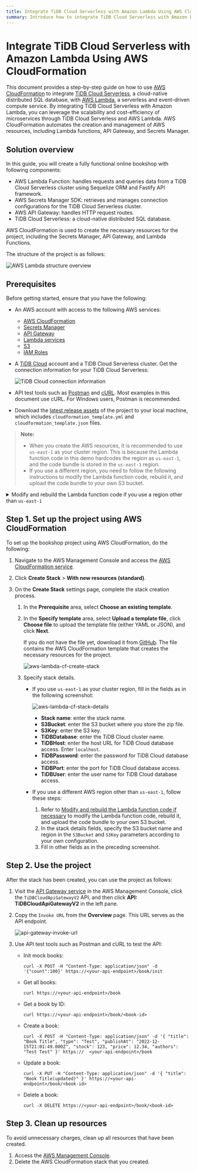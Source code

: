 ```yaml
---
title: Integrate TiDB Cloud Serverless with Amazon Lambda Using AWS CloudFormation
summary: Introduce how to integrate TiDB Cloud Serverless with Amazon Lambda and CloudFormation step by step.
---
```


# Integrate TiDB Cloud Serverless with Amazon Lambda Using AWS CloudFormation

This document provides a step-by-step guide on how to use [AWS CloudFormation](https://aws.amazon.com/cloudformation/) to integrate [TiDB Cloud Serverless](https://www.pingcap.com/tidb-cloud/), a cloud-native distributed SQL database, with [AWS Lambda](https://aws.amazon.com/lambda/), a serverless and event-driven compute service. By integrating TiDB Cloud Serverless with Amazon Lambda, you can leverage the scalability and cost-efficiency of microservices through TiDB Cloud Serverless and AWS Lambda. AWS CloudFormation automates the creation and management of AWS resources, including Lambda functions, API Gateway, and Secrets Manager.

## Solution overview

In this guide, you will create a fully functional online bookshop with following components:

- AWS Lambda Function: handles requests and queries data from a TiDB Cloud Serverless cluster using Sequelize ORM and Fastify API framework.
- AWS Secrets Manager SDK: retrieves and manages connection configurations for the TiDB Cloud Serverless cluster.
- AWS API Gateway: handles HTTP request routes.
- TiDB Cloud Serverless: a cloud-native distributed SQL database.

AWS CloudFormation is used to create the necessary resources for the project, including the Secrets Manager, API Gateway, and Lambda Functions.

The structure of the project is as follows:

![AWS Lambda structure overview](/media/develop/aws-lambda-structure-overview.png)

## Prerequisites

Before getting started, ensure that you have the following:

- An AWS account with access to the following AWS services:
    - [AWS CloudFormation](https://aws.amazon.com/cloudformation/)
    - [Secrets Manager](https://aws.amazon.com/secrets-manager/)
    - [API Gateway](https://aws.amazon.com/api-gateway/)
    - [Lambda services](https://aws.amazon.com/lambda/)
    - [S3](https://aws.amazon.com/s3/)
    - [IAM Roles](https://docs.aws.amazon.com/IAM/latest/UserGuide/id_roles.html)
- A [TiDB Cloud](https://tidbcloud.com) account and a TiDB Cloud Serverless cluster. Get the connection information for your TiDB Cloud Serverless:

    ![TiDB Cloud connection information](/media/develop/aws-lambda-tidbcloud-connection-info.png)

- API test tools such as [Postman](https://www.postman.com/) and [cURL](https://curl.se/). Most examples in this document use cURL. For Windows users, Postman is recommended.
- Download the [latest release assets](https://github.com/pingcap/TiDB-Lambda-integration/releases/latest) of the project to your local machine, which includes `cloudformation_template.yml` and `cloudformation_template.json` files.

> **Note:**
>
> - When you create the AWS resources, it is recommended to use `us-east-1` as your cluster region. This is because the Lambda function code in this demo hardcodes the region as `us-east-1`, and the code bundle is stored in the `us-east-1` region. 
> - If you use a different region, you need to follow the following instructions to modify the Lambda function code, rebuild it, and upload the code bundle to your own S3 bucket.

<details>
<summary>Modify and rebuild the Lambda function code if you use a region other than <code>us-east-1</code></summary>

If you use `us-east-1` as your cluster region, skip this section and go to [Step 1: Set up the project using AWS CloudFormation](#step-1-set-up-the-project-using-aws-cloudformation).

If you use a different AWS region other than `us-east-1` to create the AWS resources, you need to modify the Lambda function code, rebuild it, and upload the code bundle to your own S3 bucket.

To avoid local development environment issues, it is recommended that you use a cloud-native development environment, such as [Gitpod](https://www.gitpod.io/).

To rebuild and upload the code bundle to your own S3 bucket, do the following:

1. Initialize the development environment.

    - Open the [Gitpod](https://gitpod.io/#/https://github.com/pingcap/TiDB-Lambda-integration) workspace and log in with your GitHub account.

2. Modify the Lambda function code.

    1. Open the `aws-lambda-cloudformation/src/secretManager.ts` file in the left sidebar.
    2. Locate the line 22 and then modify the `region` variable to match your own region.

3. Rebuild the code bundle.

    1. Install the dependencies.

        1. Open a terminal in Gitpod.
        2. Enter the working directory:

            ```shell
            cd aws-lambda-cloudformation
            ```

        3. Install the dependencies:

            ```shell
            yarn
            ```

    2. Rebuild the code bundle.

        1. Build the code bundle.

            ```shell
            yarn build
            ```

        2. Check the `aws-lambda-cloudformation/dist/index.zip` file.
        3. Right-click the `index.zip` file and select **Download**.

4. Upload the rebuilt code bundle to your own S3 bucket.

    1. Visit the [S3 service](https://console.aws.amazon.com/s3) in the AWS Management Console.
    2. Create a new bucket in your selected region.
    3. Upload the `index.zip` file to the bucket.
    4. Note down the S3 bucket name and region for later use.

</details>

## Step 1. Set up the project using AWS CloudFormation

To set up the bookshop project using AWS CloudFormation, do the following:

1. Navigate to the AWS Management Console and access the [AWS CloudFormation service](https://console.aws.amazon.com/cloudformation).
2. Click **Create Stack** > **With new resources (standard)**.
3. On the **Create Stack** settings page, complete the stack creation process.

    1. In the **Prerequisite** area, select **Choose an existing template**.
    2. In the **Specify template** area, select **Upload a template file**, click **Choose file** to upload the template file (either YAML or JSON), and click **Next**.

        If you do not have the file yet, download it from [GitHub](https://github.com/pingcap/TiDB-Lambda-integration/releases/latest). The file contains the AWS CloudFormation template that creates the necessary resources for the project.

        ![aws-lambda-cf-create-stack](/media/develop/aws-lambda-cf-create-stack.png)

    3. Specify stack details.

        - If you use `us-east-1` as your cluster region, fill in the fields as in the following screenshot:

            ![aws-lambda-cf-stack-details](/media/develop/aws-lambda-cf-stack-config.png)

            - **Stack name**: enter the stack name.
            - **S3Bucket**: enter the S3 bucket where you store the zip file.
            - **S3Key**: enter the S3 key.
            - **TiDBDatabase**: enter the TiDB Cloud cluster name.
            - **TiDBHost**: enter the host URL for TiDB Cloud database access. Enter `localhost`.
            - **TiDBPassword**: enter the password for TiDB Cloud database access.
            - **TiDBPort**: enter the port for TiDB Cloud database access.
            - **TiDBUser**: enter the user name for TiDB Cloud database access.

        - If you use a different AWS region other than `us-east-1`, follow these steps:

            1. Refer to [Modify and rebuild the Lambda function code if necessary](#prerequisites) to modify the Lambda function code, rebuild it, and upload the code bundle to your own S3 bucket.
            2. In the stack details fields, specify the S3 bucket name and region in the `S3Bucket` and `S3Key` parameters according to your own configuration.
            3. Fill in other fields as in the preceding screenshot.

## Step 2. Use the project

After the stack has been created, you can use the project as follows:

1. Visit the [API Gateway service](https://console.aws.amazon.com/apigateway) in the AWS Management Console, click the `TiDBCloudApiGatewayV2` API, and then click **API: TiDBCloudApiGatewayV2** in the left pane.


2. Copy the `Invoke URL` from the **Overview** page. This URL serves as the API endpoint.

    ![api-gateway-invoke-url](/media/develop/aws-lambda-get-apigateway-invoke-url.png)

3. Use API test tools such as Postman and cURL to test the API:

    - Init mock books:

        ```shell
        curl -X POST -H "Content-Type: application/json" -d '{"count":100}' https://<your-api-endpoint>/book/init
        ```

    - Get all books:

        ```shell
        curl https://<your-api-endpoint>/book
        ```

    - Get a book by ID:

        ```shell
        curl https://<your-api-endpoint>/book/<book-id>
        ```

    - Create a book:

        ```shell
        curl -X POST -H "Content-Type: application/json" -d '{ "title": "Book Title", "type": "Test", "publishAt": "2022-12-15T21:01:49.000Z", "stock": 123, "price": 12.34, "authors": "Test Test" }' https://  <your-api-endpoint>/book
        ```

    - Update a book:

        ```shell
        curl -X PUT -H "Content-Type: application/json" -d '{ "title": "Book Title(updated)" }' https://<your-api-endpoint>/book/<book-id>
        ```

    - Delete a book:

        ```shell
        curl -X DELETE https://<your-api-endpoint>/book/<book-id>
        ```

## Step 3. Clean up resources

To avoid unnecessary charges, clean up all resources that have been created.

1. Access the [AWS Management Console](https://console.aws.amazon.com/cloudformation). 
2. Delete the AWS CloudFormation stack that you created.
